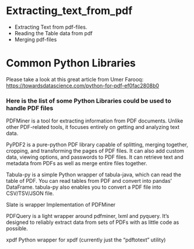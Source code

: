 # Extracting_text_from_pdf
- Extracting Text from pdf-files. 
- Reading the Table data from pdf
- Merging pdf-files


# Common Python Libraries
Please take a look at this great article from Umer Farooq: https://towardsdatascience.com/python-for-pdf-ef0fac2808b0

### Here is the list of some Python Libraries could be used to handle PDF files

PDFMiner is a tool for extracting information from PDF documents. Unlike other PDF-related tools, it focuses entirely on getting and analyzing text data.

PyPDF2 is a pure-python PDF library capable of splitting, merging together, cropping, and transforming the pages of PDF files. It can also add custom data, viewing options, and passwords to PDF files. It can retrieve text and metadata from PDFs as well as merge entire files together.

Tabula-py is a simple Python wrapper of tabula-java, which can read the table of PDF. You can read tables from PDF and convert into pandas’ DataFrame. tabula-py also enables you to convert a PDF file into CSV/TSV/JSON file.

Slate is wrapper Implementation of PDFMiner

PDFQuery is a light wrapper around pdfminer, lxml and pyquery. It’s designed to reliably extract data from sets of PDFs with as little code as possible.

xpdf Python wrapper for xpdf (currently just the “pdftotext” utility)

